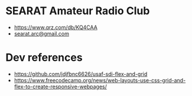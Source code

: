 # SEARAT Amateur Radio Club
- https://www.qrz.com/db/KQ4CAA
- searat.arc@gmail.com

# Dev references
- https://github.com/jdjfbnc6626/usaf-sdi-flex-and-grid
- https://www.freecodecamp.org/news/web-layouts-use-css-grid-and-flex-to-create-responsive-webpages/



